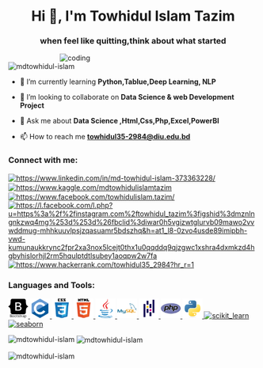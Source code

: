 
<h1 align="center">Hi 👋, I'm Towhidul Islam Tazim</h1>
<h3 align="center">when feel like quitting,think about what started</h3>
<img align = "right" alt="coding" width="400" src="https://i.gifer.com/81RA.gif">

<p align="left"> <img src="https://komarev.com/ghpvc/?username=mdtowhidul-islam&label=Profile%20views&color=0e75b6&style=flat" alt="mdtowhidul-islam" /> </p>

- 🌱 I’m currently learning **Python,Tablue,Deep Learning, NLP**

- 👯 I’m looking to collaborate on **Data Science & web Development Project**

- 💬 Ask me about **Data Science ,Html,Css,Php,Excel,PowerBI**

- 📫 How to reach me **towhidul35-2984@diu.edu.bd**

<h3 align="left">Connect with me:</h3>
<p align="left">
<a href="https://linkedin.com/in/https://www.linkedin.com/in/md-towhidul-islam-373363228/" target="blank"><img align="center" src="https://raw.githubusercontent.com/rahuldkjain/github-profile-readme-generator/master/src/images/icons/Social/linked-in-alt.svg" alt="https://www.linkedin.com/in/md-towhidul-islam-373363228/" height="30" width="40" /></a>
<a href="https://kaggle.com/https://www.kaggle.com/mdtowhidulislamtazim" target="blank"><img align="center" src="https://raw.githubusercontent.com/rahuldkjain/github-profile-readme-generator/master/src/images/icons/Social/kaggle.svg" alt="https://www.kaggle.com/mdtowhidulislamtazim" height="30" width="40" /></a>
<a href="https://fb.com/https://www.facebook.com/towhidulislam.tazim/" target="blank"><img align="center" src="https://raw.githubusercontent.com/rahuldkjain/github-profile-readme-generator/master/src/images/icons/Social/facebook.svg" alt="https://www.facebook.com/towhidulislam.tazim/" height="30" width="40" /></a>
<a href="https://instagram.com/https://l.facebook.com/l.php?u=https%3a%2f%2finstagram.com%2ftowhidul_tazim%3figshid%3dmznlngnkzwq4mg%253d%253d%26fbclid%3diwar0h5vgizwtglurvb09mawo2vvwddmug-mhhkuuvlpsjzqasuamr5bdszhq&h=at1_l8-0zvo4usde89imipbh-vwd-kumunaukkrync2fpr2xa3nox5lcejt0thx1u0qqddq9qjzgwc1xshra4dxmkzd4hgbyhislorhjl2rm5hqulptdtlsubey1aoqpw2w7fa" target="blank"><img align="center" src="https://raw.githubusercontent.com/rahuldkjain/github-profile-readme-generator/master/src/images/icons/Social/instagram.svg" alt="https://l.facebook.com/l.php?u=https%3a%2f%2finstagram.com%2ftowhidul_tazim%3figshid%3dmznlngnkzwq4mg%253d%253d%26fbclid%3diwar0h5vgizwtglurvb09mawo2vvwddmug-mhhkuuvlpsjzqasuamr5bdszhq&h=at1_l8-0zvo4usde89imipbh-vwd-kumunaukkrync2fpr2xa3nox5lcejt0thx1u0qqddq9qjzgwc1xshra4dxmkzd4hgbyhislorhjl2rm5hqulptdtlsubey1aoqpw2w7fa" height="30" width="40" /></a>
<a href="https://www.hackerrank.com/https://www.hackerrank.com/towhidul35_2984?hr_r=1" target="blank"><img align="center" src="https://raw.githubusercontent.com/rahuldkjain/github-profile-readme-generator/master/src/images/icons/Social/hackerrank.svg" alt="https://www.hackerrank.com/towhidul35_2984?hr_r=1" height="30" width="40" /></a>
</p>

<h3 align="left">Languages and Tools:</h3>
<p align="left"> <a href="https://getbootstrap.com" target="_blank" rel="noreferrer"> <img src="https://raw.githubusercontent.com/devicons/devicon/master/icons/bootstrap/bootstrap-plain-wordmark.svg" alt="bootstrap" width="40" height="40"/> </a> <a href="https://www.cprogramming.com/" target="_blank" rel="noreferrer"> <img src="https://raw.githubusercontent.com/devicons/devicon/master/icons/c/c-original.svg" alt="c" width="40" height="40"/> </a> <a href="https://www.w3schools.com/css/" target="_blank" rel="noreferrer"> <img src="https://raw.githubusercontent.com/devicons/devicon/master/icons/css3/css3-original-wordmark.svg" alt="css3" width="40" height="40"/> </a> <a href="https://www.w3.org/html/" target="_blank" rel="noreferrer"> <img src="https://raw.githubusercontent.com/devicons/devicon/master/icons/html5/html5-original-wordmark.svg" alt="html5" width="40" height="40"/> </a> <a href="https://www.java.com" target="_blank" rel="noreferrer"> <img src="https://raw.githubusercontent.com/devicons/devicon/master/icons/java/java-original.svg" alt="java" width="40" height="40"/> </a> <a href="https://www.mysql.com/" target="_blank" rel="noreferrer"> <img src="https://raw.githubusercontent.com/devicons/devicon/master/icons/mysql/mysql-original-wordmark.svg" alt="mysql" width="40" height="40"/> </a> <a href="https://pandas.pydata.org/" target="_blank" rel="noreferrer"> <img src="https://raw.githubusercontent.com/devicons/devicon/2ae2a900d2f041da66e950e4d48052658d850630/icons/pandas/pandas-original.svg" alt="pandas" width="40" height="40"/> </a> <a href="https://www.php.net" target="_blank" rel="noreferrer"> <img src="https://raw.githubusercontent.com/devicons/devicon/master/icons/php/php-original.svg" alt="php" width="40" height="40"/> </a> <a href="https://www.python.org" target="_blank" rel="noreferrer"> <img src="https://raw.githubusercontent.com/devicons/devicon/master/icons/python/python-original.svg" alt="python" width="40" height="40"/> </a> <a href="https://scikit-learn.org/" target="_blank" rel="noreferrer"> <img src="https://upload.wikimedia.org/wikipedia/commons/0/05/Scikit_learn_logo_small.svg" alt="scikit_learn" width="40" height="40"/> </a> <a href="https://seaborn.pydata.org/" target="_blank" rel="noreferrer"> <img src="https://seaborn.pydata.org/_images/logo-mark-lightbg.svg" alt="seaborn" width="40" height="40"/> </a> </p>

<p><img align="left" src="https://github-readme-stats.vercel.app/api/top-langs?username=mdtowhidul-islam&show_icons=true&locale=en&layout=compact" alt="mdtowhidul-islam" /></p>

<p>&nbsp;<img align="center" src="https://github-readme-stats.vercel.app/api?username=mdtowhidul-islam&show_icons=true&locale=en" alt="mdtowhidul-islam" /></p>

<p><img align="center" src="https://github-readme-streak-stats.herokuapp.com/?user=mdtowhidul-islam&" alt="mdtowhidul-islam" /></p>
